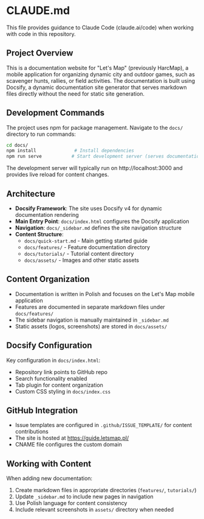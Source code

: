 # CLAUDE.md

This file provides guidance to Claude Code (claude.ai/code) when working with code in this repository.

## Project Overview

This is a documentation website for "Let's Map" (previously HarcMap), a mobile application for organizing dynamic city and outdoor games, such as scavenger hunts, rallies, or field activities. The documentation is built using Docsify, a dynamic documentation site generator that serves markdown files directly without the need for static site generation.

## Development Commands

The project uses npm for package management. Navigate to the `docs/` directory to run commands:

```bash
cd docs/
npm install              # Install dependencies
npm run serve           # Start development server (serves documentation locally)
```

The development server will typically run on http://localhost:3000 and provides live reload for content changes.

## Architecture

- **Docsify Framework**: The site uses Docsify v4 for dynamic documentation rendering
- **Main Entry Point**: `docs/index.html` configures the Docsify application
- **Navigation**: `docs/_sidebar.md` defines the site navigation structure
- **Content Structure**:
  - `docs/quick-start.md` - Main getting started guide
  - `docs/features/` - Feature documentation directory
  - `docs/tutorials/` - Tutorial content directory
  - `docs/assets/` - Images and other static assets

## Content Organization

- Documentation is written in Polish and focuses on the Let's Map mobile application
- Features are documented in separate markdown files under `docs/features/`
- The sidebar navigation is manually maintained in `_sidebar.md`
- Static assets (logos, screenshots) are stored in `docs/assets/`

## Docsify Configuration

Key configuration in `docs/index.html`:
- Repository link points to GitHub repo
- Search functionality enabled
- Tab plugin for content organization
- Custom CSS styling in `docs/index.css`

## GitHub Integration

- Issue templates are configured in `.github/ISSUE_TEMPLATE/` for content contributions
- The site is hosted at https://guide.letsmap.pl/
- CNAME file configures the custom domain

## Working with Content

When adding new documentation:
1. Create markdown files in appropriate directories (`features/`, `tutorials/`)
2. Update `_sidebar.md` to include new pages in navigation
3. Use Polish language for content consistency
4. Include relevant screenshots in `assets/` directory when needed
